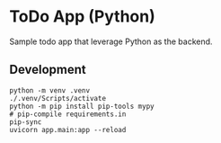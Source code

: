 # ToDo App (Python)

Sample todo app that leverage Python as the backend.

## Development

```shell
python -m venv .venv
./.venv/Scripts/activate
python -m pip install pip-tools mypy
# pip-compile requirements.in
pip-sync
uvicorn app.main:app --reload
```
